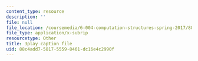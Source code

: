 ```yaml
---
content_type: resource
description: ''
file: null
file_location: /coursemedia/6-004-computation-structures-spring-2017/88c4add7581755598461dc16e4c2990f_JuvrTQapI_k.vtt
file_type: application/x-subrip
resourcetype: Other
title: 3play caption file
uid: 88c4add7-5817-5559-8461-dc16e4c2990f
---
```

